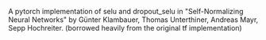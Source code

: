 A pytorch implementation of selu and dropout_selu in "Self-Normalizing Neural Networks" by Günter Klambauer, Thomas Unterthiner, Andreas Mayr, Sepp Hochreiter. (borrowed heavily from the original tf implementation)
